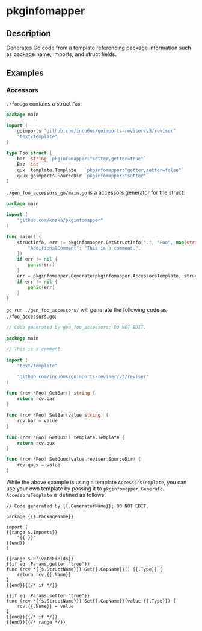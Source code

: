 # pkginfomapper

## Description

Generates Go code from a template referencing package information such as package name, imports, and struct fields.

## Examples

### Accessors

`./foo.go` contains a struct `Foo`:

```go
package main

import (
	goimports "github.com/incu6us/goimports-reviser/v3/reviser"
	"text/template"
)

type Foo struct {
	bar  string `pkginfomapper:"setter,getter=true"`
	Baz  int
	qux  template.Template   `pkginfomapper:"getter,setter=false"`
	quux goimports.SourceDir `pkginfomapper:"setter"`
}
```

`./gen_foo_accessors_go/main.go` is a accessors generator for the struct:

```go
package main

import (
	"github.com/knaka/pkginfomapper"
)

func main() {
	structInfo, err := pkginfomapper.GetStructInfo(".", "Foo", map[string]any{
		"AdditionalComment": "This is a comment.",
	})
	if err != nil {
		panic(err)
	}
	err = pkginfomapper.Generate(pkginfomapper.AccessorsTemplate, structInfo)
	if err != nil {
		panic(err)
	}
}
```

`go run ./gen_foo_accessors/` will generate the following code as `./foo_accessors.go`:

```go
// Code generated by gen_foo_accessors; DO NOT EDIT.

package main

// This is a comment.

import (
	"text/template"

	"github.com/incu6us/goimports-reviser/v3/reviser"
)

func (rcv *Foo) GetBar() string {
	return rcv.bar
}

func (rcv *Foo) SetBar(value string) {
	rcv.bar = value
}

func (rcv *Foo) GetQux() template.Template {
	return rcv.qux
}

func (rcv *Foo) SetQuux(value reviser.SourceDir) {
	rcv.quux = value
}
```

While the above example is using a template `AccessorsTemplate`, you can use your own template by passing it to `pkginfomapper.Generate`. `AccessorsTemplate` is defined as follows:

```gotemplate
// Code generated by {{.GeneratorName}}; DO NOT EDIT.

package {{$.PackageName}}

import (
{{range $.Imports}}
	"{{.}}"
{{end}}
)

{{range $.PrivateFields}}
{{if eq .Params.getter "true"}}
func (rcv *{{$.StructName}}) Get{{.CapName}}() {{.Type}} {
	return rcv.{{.Name}}
}
{{end}}{{/* if */}}

{{if eq .Params.setter "true"}}
func (rcv *{{$.StructName}}) Set{{.CapName}}(value {{.Type}}) {
	rcv.{{.Name}} = value
}
{{end}}{{/* if */}}
{{end}}{{/* range */}}
```
